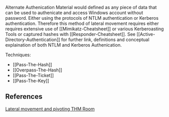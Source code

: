 Alternate Authenication Material would defined as any piece of data that can be used to authenicate and access Windows account without password. Either using the protocols of NTLM authentication or Kerberos authentication. Therefore this method of lateral movement requires either requires extensive use of [[Mimikatz-Cheatsheet]] or various Kerberoasting Tools or captured hashes with [[Responder-Cheatsheet]]. See [[Active-Directory-Authentication]] for further link, definitions and conceptual explaination of both NTLM and Kerberos Authenication.

Techniques:
- [[Pass-The-Hash]]
- [[Overpass-The-Hash]]
- [[Pass-The-Ticket]]
- [[Pass-The-Key]]

## References

[Lateral movement and pivoting THM Room](https://tryhackme.com/room/lateralmovementandpivoting)